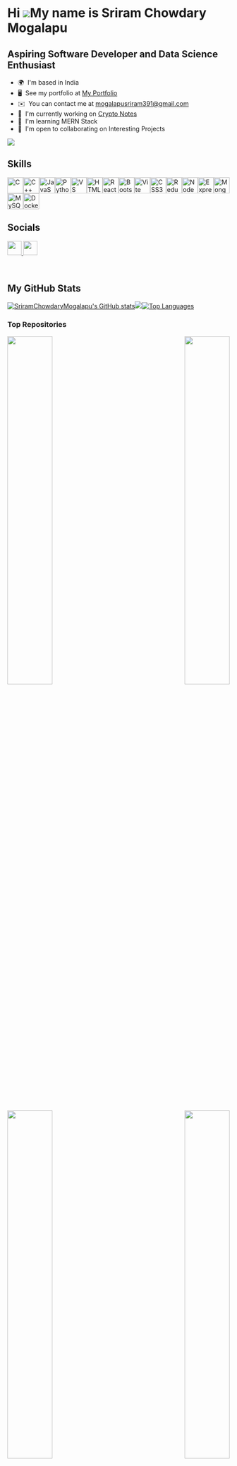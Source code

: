 # Hi ![](https://user-images.githubusercontent.com/18350557/176309783-0785949b-9127-417c-8b55-ab5a4333674e.gif)My name is Sriram Chowdary Mogalapu

## Aspiring Software Developer and Data Science Enthusiast

- 🌍  I'm based in India
- 🖥️  See my portfolio at [My Portfolio](http://sriram-chowdary.netlify.app)
- ✉️  You can contact me at [mogalapusriram391@gmail.com](mailto:mogalapusriram391@gmail.com)
- 🚀  I'm currently working on [Crypto Notes](http://crypto-notes.netlify.app)
- 🧠  I'm learning MERN Stack
- 🤝  I'm open to collaborating on Interesting Projects
<div>
<a href="https://www.github.com/SriramChowdaryMogalapu" target="_blank" rel="noreferrer"><img
                  src="https://img.shields.io/github/followers/SriramChowdaryMogalapu?logo=github&style=for-the-badge&color=0891b2&labelColor=1c1917" /></a>
</div>   
<div>               
<h2> Skills </h2>
<p align="left">
<a href="https://docs.microsoft.com/en-us/cpp/?view=msvc-170" target="_blank" rel="noreferrer"><img src="https://raw.githubusercontent.com/danielcranney/readme-generator/main/public/icons/skills/c-colored.svg" width="36" height="36" alt="C" /></a><a href="https://docs.microsoft.com/en-us/cpp/?view=msvc-170" target="_blank" rel="noreferrer"><img src="https://raw.githubusercontent.com/danielcranney/readme-generator/main/public/icons/skills/cplusplus-colored.svg" width="36" height="36" alt="C++" /></a><a href="https://developer.mozilla.org/en-US/docs/Web/JavaScript" target="_blank" rel="noreferrer"><img src="https://raw.githubusercontent.com/danielcranney/readme-generator/main/public/icons/skills/javascript-colored.svg" width="36" height="36" alt="JavaScript" /></a><a href="https://www.python.org/" target="_blank" rel="noreferrer"><img src="https://raw.githubusercontent.com/danielcranney/readme-generator/main/public/icons/skills/python-colored.svg" width="36" height="36" alt="Python" /></a><a href="https://code.visualstudio.com/" target="_blank" rel="noreferrer"><img src="https://raw.githubusercontent.com/danielcranney/readme-generator/main/public/icons/skills/visualstudiocode.svg" width="36" height="36" alt="VS Code" /></a><a href="https://developer.mozilla.org/en-US/docs/Glossary/HTML5" target="_blank" rel="noreferrer"><img src="https://raw.githubusercontent.com/danielcranney/readme-generator/main/public/icons/skills/html5-colored.svg" width="36" height="36" alt="HTML5" /></a><a href="https://reactjs.org/" target="_blank" rel="noreferrer"><img src="https://raw.githubusercontent.com/danielcranney/readme-generator/main/public/icons/skills/react-colored.svg" width="36" height="36" alt="React" /></a><a href="https://getbootstrap.com/" target="_blank" rel="noreferrer"><img src="https://raw.githubusercontent.com/danielcranney/readme-generator/main/public/icons/skills/bootstrap-colored.svg" width="36" height="36" alt="Bootstrap" /></a><a href="https://vitejs.dev/" target="_blank" rel="noreferrer"><img src="https://raw.githubusercontent.com/danielcranney/readme-generator/main/public/icons/skills/vite-colored.svg" width="36" height="36" alt="Vite" /></a><a href="https://www.w3.org/TR/CSS/#css" target="_blank" rel="noreferrer"><img src="https://raw.githubusercontent.com/danielcranney/readme-generator/main/public/icons/skills/css3-colored.svg" width="36" height="36" alt="CSS3" /></a><a href="https://redux.js.org/" target="_blank" rel="noreferrer"><img src="https://raw.githubusercontent.com/danielcranney/readme-generator/main/public/icons/skills/redux-colored.svg" width="36" height="36" alt="Redux" /></a><a href="https://nodejs.org/en/" target="_blank" rel="noreferrer"><img src="https://raw.githubusercontent.com/danielcranney/readme-generator/main/public/icons/skills/nodejs-colored.svg" width="36" height="36" alt="NodeJS" /></a><a href="https://expressjs.com/" target="_blank" rel="noreferrer"><img src="https://raw.githubusercontent.com/danielcranney/readme-generator/main/public/icons/skills/express-colored.svg" width="36" height="36" alt="Express" /></a><a href="https://www.mongodb.com/" target="_blank" rel="noreferrer"><img src="https://raw.githubusercontent.com/danielcranney/readme-generator/main/public/icons/skills/mongodb-colored.svg" width="36" height="36" alt="MongoDB" /></a><a href="https://www.mysql.com/" target="_blank" rel="noreferrer"><img src="https://raw.githubusercontent.com/danielcranney/readme-generator/main/public/icons/skills/mysql-colored.svg" width="36" height="36" alt="MySQL" /></a><a href="https://www.docker.com/" target="_blank" rel="noreferrer"><img src="https://raw.githubusercontent.com/danielcranney/readme-generator/main/public/icons/skills/docker-colored.svg" width="36" height="36" alt="Docker" /></a></p>
<div>
<div>
<h2>Socials</h2>
<p align="left">
                      <a href="https://www.github.com/SriramChowdaryMogalapu" target="_blank" rel="noreferrer">
                    <picture>
                    <source media="(prefers-color-scheme: dark)" srcset="https://raw.githubusercontent.com/danielcranney/readme-generator/main/public/icons/socials/github-dark.svg" />
                    <source media="(prefers-color-scheme: light)" srcset="https://raw.githubusercontent.com/danielcranney/readme-generator/main/public/icons/socials/github.svg" />
                    <img src="https://raw.githubusercontent.com/danielcranney/readme-generator/main/public/icons/socials/github.svg" width="32" height="32" />
                    </picture>
                    </a>
                      <a href="https://www.linkedin.com/in/sriram-chowdary-mogalapu-899500185/" target="_blank" rel="noreferrer">
                    <picture>
                    <source media="(prefers-color-scheme: dark)" srcset="https://raw.githubusercontent.com/danielcranney/readme-generator/main/public/icons/socials/linkedin-dark.svg" />
                    <source media="(prefers-color-scheme: light)" srcset="https://raw.githubusercontent.com/danielcranney/readme-generator/main/public/icons/socials/linkedin.svg" />
                    <img src="https://raw.githubusercontent.com/danielcranney/readme-generator/main/public/icons/socials/linkedin.svg" width="32" height="32" />
                    </picture>
                    </a></p>
                    </div>
<div><br><h2>My GitHub Stats</h2><a
                      href="http://www.github.com/SriramChowdaryMogalapu"><img src="https://github-readme-stats.vercel.app/api?username=SriramChowdaryMogalapu&show_icons=true&hide=&count_private=true&title_color=0891b2&text_color=ffffff&icon_color=0891b2&bg_color=1c1917&hide_border=true&show_icons=true" alt="SriramChowdaryMogalapu's GitHub stats" /></a><a
                      href="http://www.github.com/SriramChowdaryMogalapu"><img
                  src="https://github-readme-streak-stats.herokuapp.com/?user=SriramChowdaryMogalapu&stroke=ffffff&background=1c1917&ring=0891b2&fire=0891b2&currStreakNum=ffffff&currStreakLabel=0891b2&sideNums=ffffff&sideLabels=ffffff&dates=ffffff&hide_border=true" /></a><a href="https://github.com/SriramChowdaryMogalapu" align="left"><img src="https://github-readme-stats.vercel.app/api/top-langs/?username=SriramChowdaryMogalapu&langs_count=10&title_color=0891b2&text_color=ffffff&icon_color=0891b2&bg_color=1c1917&hide_border=true&locale=en&custom_title=Top%20%Languages" alt="Top Languages" /></a>
                  </div><div><h3>Top Repositories</h3><div width="100%" align="center"><a href="https://github.com/SriramChowdaryMogalapu/cryptobackend" align="left"><img align="left" width="45%" src="https://github-readme-stats.vercel.app/api/pin/?username=SriramChowdaryMogalapu&repo=cryptobackend&title_color=0891b2&text_color=ffffff&icon_color=0891b2&bg_color=1c1917&hide_border=true&locale=en" /></a><a href="https://github.com/SriramChowdaryMogalapu/FloraStore" align="right"><img align="right" width="45%" src="https://github-readme-stats.vercel.app/api/pin/?username=SriramChowdaryMogalapu&repo=FloraStore&title_color=0891b2&text_color=ffffff&icon_color=0891b2&bg_color=1c1917&hide_border=true&locale=en" /></a></div> <div width="100%" align="center"><a href="https://github.com/SriramChowdaryMogalapu/eKYC" align="left"><img align="left" width="45%" src="https://github-readme-stats.vercel.app/api/pin/?username=SriramChowdaryMogalapu&repo=eKYC&title_color=0891b2&text_color=ffffff&icon_color=0891b2&bg_color=1c1917&hide_border=true&locale=en" /></a><a href="https://github.com/SriramChowdaryMogalapu/Automated_Essay_Scoring" align="right"><img align="right" width="45%" src="https://github-readme-stats.vercel.app/api/pin/?username=SriramChowdaryMogalapu&repo=Automated_Essay_Scoring&title_color=0891b2&text_color=ffffff&icon_color=0891b2&bg_color=1c1917&hide_border=true&locale=en" /></a></div></div><br>
<!-- <br><br><br><br><br><br>
<div><h2 align="left">Support Me</h2><ul style="list-style-type: none; margin: 0;"><li style="display: inline-block; margin-right: 0.25rem;"><a href="https://www.buymeacoffee.com/sriramchowdary"><img src="https://cdn.buymeacoffee.com/buttons/v2/default-yellow.png" width="150"/></a></li></ul><div> -->
